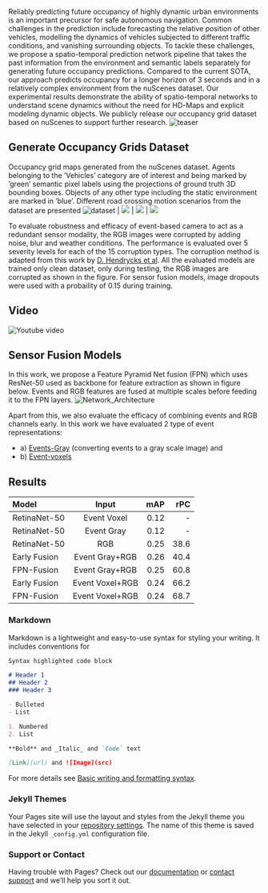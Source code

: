 Reliably predicting future occupancy of highly dynamic urban environments is an important precursor for safe autonomous navigation. Common challenges in the prediction include forecasting the relative position of other vehicles, modelling the dynamics of vehicles subjected to different traffic conditions, and vanishing surrounding objects. To tackle these challenges, we propose a spatio-temporal prediction network pipeline that takes the past information from the environment and semantic labels separately for generating future occupancy predictions. Compared to the current SOTA, our approach predicts occupancy for a longer horizon of 3 seconds and in a relatively complex environment from the nuScenes dataset. Our experimental results demonstrate the ability of spatio-temporal networks to understand scene dynamics without the need for HD-Maps and explicit modeling dynamic objects. We publicly release our occupancy grid dataset based on nuScenes to support further research.
![teaser](https://github.com/ksm26/OccupancyGrid-Predictions/blob/master/images/teaser.png)


## Generate Occupancy Grids Dataset
Occupancy grid maps generated from the nuScenes dataset. Agents belonging to the ’Vehicles’ category are of interest and being marked by ’green’ semantic pixel labels using the projections of ground truth 3D bounding boxes. Objects of any other type including the static environment are marked in ’blue’. Different road crossing motion scenarios from the dataset are presented ![dataset](https://github.com/ksm26/OccupancyGrid-Predictions/blob/master/images/scene1.gif) | ![](https://github.com/ksm26/OccupancyGrid-Predictions/blob/master/images/scene2.gif) | ![]( https://github.com/ksm26/OccupancyGrid-Predictions/blob/master/images/scene3.gif) | ![](https://github.com/ksm26/OccupancyGrid-Predictions/blob/master/images/scene4.gif)

To evaluate robustness and efficacy of event-based camera to act as a redundant sensor modality, the RGB images were corrupted by adding noise, blur and weather conditions. The performance is evaluated over 5 severity levels for each of the 15 corruption types. The corruption method is adapted from this work by [D. Hendrycks et al](https://arxiv.org/pdf/1903.12261.pdf?ref=https://githubhelp.com). All the evaluated models are trained only clean dataset, only during testing, the RGB images are corrupted as shown in the figure. For sensor fusion models, image dropouts were used with a probaility of 0.15 during training.
  

## Video
![Youtube video](https://www.youtube.com/watch?v=4W7dT-HfQPQ&t=23s)


## Sensor Fusion Models
In this work, we propose a Feature Pyramid Net fusion (FPN) which uses ResNet-50 used as backbone for feature extraction as shown in figure below. Events and RGB features are fused at multiple scales before feeding it to the FPN layers.
![Network_Architecture](https://user-images.githubusercontent.com/11161532/172815632-db193a8e-4c55-4572-aadc-87c22e6230a7.png)

Apart from this, we also evaluate the efficacy of combining events and RGB channels early. In this work we have evaluated 2 type of event representations: 
-  a) [Events-Gray](https://arxiv.org/pdf/1906.07165.pdf) (converting events to a gray scale image) and 
-  b) [Event-voxels](https://openaccess.thecvf.com/content_CVPR_2019/papers/Zhu_Unsupervised_Event-Based_Learning_of_Optical_Flow_Depth_and_Egomotion_CVPR_2019_paper.pdf)

## Results
| Model        | Input           | mAP    | rPC   |
| :---         |    :----:       |   ---: | ---:  |
| RetinaNet-50 | Event Voxel     | 0.12   | -     |
| RetinaNet-50 | Event Gray      | 0.12   | -     |
| RetinaNet-50 | RGB             | 0.25   | 38.6  |
| Early Fusion | Event Gray+RGB  | 0.26   | 40.4  |
| FPN-Fusion   | Event Gray+RGB  | 0.25   | 60.8  |
| Early Fusion | Event Voxel+RGB | 0.24   | 66.2  |
| FPN-Fusion   | Event Voxel+RGB | 0.24   | 68.7  |

### Markdown

Markdown is a lightweight and easy-to-use syntax for styling your writing. It includes conventions for

```markdown
Syntax highlighted code block

# Header 1
## Header 2
### Header 3

- Bulleted
- List

1. Numbered
2. List

**Bold** and _Italic_ and `Code` text

[Link](url) and ![Image](src)
```

For more details see [Basic writing and formatting syntax](https://docs.github.com/en/github/writing-on-github/getting-started-with-writing-and-formatting-on-github/basic-writing-and-formatting-syntax).

### Jekyll Themes

Your Pages site will use the layout and styles from the Jekyll theme you have selected in your [repository settings](https://github.com/abhishek1411/event-rgb-fusion/settings/pages). The name of this theme is saved in the Jekyll `_config.yml` configuration file.

### Support or Contact

Having trouble with Pages? Check out our [documentation](https://docs.github.com/categories/github-pages-basics/) or [contact support](https://support.github.com/contact) and we’ll help you sort it out.
